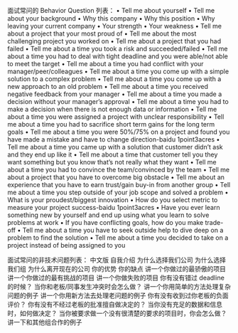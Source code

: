 
面试常问的 Behavior Question 列表：
•        Tell me about yourself
•        Tell me about your background
•        Why this company
•        Why this position
•        Why leaving your current company
•        Your strength
•        Your weakness
•        Tell me about a project that your most proud of
•        Tell me about the most challenging project you worked on
•        Tell me about a project that you had failed
•        Tell me about a time you took a risk and succeeded/failed
•        Tell me about a time you had to deal with tight deadline and you were able/not able to meet the target
•        Tell me about a time you had conflict with your manager/peer/colleagues
•        Tell me about a time you come up with a simple solution to a complex problem
•        Tell me about a time you come up with a new approach to an old problem
•        Tell me about a time you received negative feedback from your manager
•        Tell me about a time you made a decision without your manager’s approval
•        Tell me about a time you had to make a decision when there is not enough data or information
•        Tell me about a time you were assigned a project with unclear responsibility
•        Tell me about a time you had to sacrifice short term gains for the long term goals
•        Tell me about a time you were 50%/75% on a project and found you have made a mistake and have to change direction-baidu 1point3acres
•        Tell me about a time you came up with a solution that customer didn’t ask and they end up like it
•        Tell me about a time that customer tell you they want something but you know that’s not really what they want
•        Tell me about a time you had to convince the team/convinced by the team
•        Tell me about a project that you have to overcome big obstacle
•        Tell me about an experience that you have to earn trust/gain buy-in from another group
•        Tell me about a time you step outside of your job scope and solved a problem
•        What is your proudest/biggest innovation
•        How do you select metric to measure your project success-baidu 1point3acres
•        Have you ever learn something new by yourself and end up using what you learn to solve problems at work
•        If you have conflicting goals, how do you make trade-off
•        Tell me about a time you have to seek outside help to dive deep on a problem to find the solution
•        Tell me about a time you decided to take on a project instead of being assigned to you



面试常问的非技术问题列表：
中文版
自我介绍
为什么选择我们公司
为什么选择我们组
为什么离开现在的公司
你的优势
你的缺点
讲一个你做过的最骄傲的项目
讲一个你做过的最有挑战的项目
讲一个你做失败的项目
你有没有错过 deadline 的时候？
当你和老板/同事发生冲突时会怎么做？
讲一个你用简单的方法处理复杂问题的例子
讲一个你用新方法去处理老问题的例子
你有没有收到过你老板的负面评价？
你有没有不经过老板的批准擅自做决定的？
当你没有充足的数据和信息时，如何做决定？
当你被要求做一个没有很清楚的要求的项目时，你会怎么做？
讲一下和其他组合作的例子


